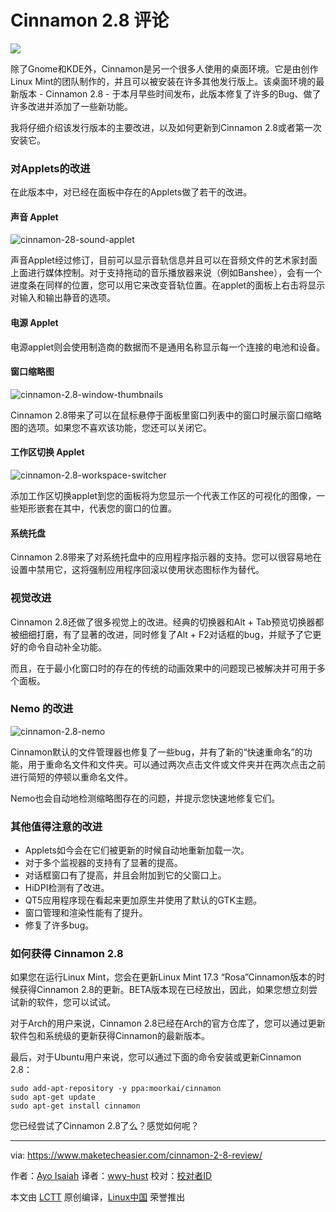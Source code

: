 Cinnamon 2.8 评论
================================================================================
![](https://www.maketecheasier.com/assets/uploads/2015/11/cinnamon-2-8-featured.jpg)

除了Gnome和KDE外，Cinnamon是另一个很多人使用的桌面环境。它是由创作Linux Mint的团队制作的，并且可以被安装在许多其他发行版上。该桌面环境的最新版本 - Cinnamon 2.8 - 于本月早些时间发布，此版本修复了许多的Bug、做了许多改进并添加了一些新功能。

我将仔细介绍该发行版本的主要改进，以及如何更新到Cinnamon 2.8或者第一次安装它。

### 对Applets的改进 ###

在此版本中，对已经在面板中存在的Applets做了若干的改进。

#### 声音 Applet ####

![cinnamon-28-sound-applet](https://www.maketecheasier.com/assets/uploads/2015/11/rsz_cinnamon-28-sound-applet.jpg)

声音Applet经过修订，目前可以显示音轨信息并且可以在音频文件的艺术家封面上面进行媒体控制。对于支持拖动的音乐播放器来说（例如Banshee），会有一个进度条在同样的位置，您可以用它来改变音轨位置。在applet的面板上右击将显示对输入和输出静音的选项。

#### 电源 Applet ####

电源applet则会使用制造商的数据而不是通用名称显示每一个连接的电池和设备。

#### 窗口缩略图 ####

![cinnamon-2.8-window-thumbnails](https://www.maketecheasier.com/assets/uploads/2015/11/cinnamon-2.8-window-thumbnails.png)

Cinnamon 2.8带来了可以在鼠标悬停于面板里窗口列表中的窗口时展示窗口缩略图的选项。如果您不喜欢该功能，您还可以关闭它。

#### 工作区切换 Applet ####

![cinnamon-2.8-workspace-switcher](https://www.maketecheasier.com/assets/uploads/2015/11/cinnamon-2.8-workspace-switcher.png)

添加工作区切换applet到您的面板将为您显示一个代表工作区的可视化的图像，一些矩形嵌套在其中，代表您的窗口的位置。

#### 系统托盘 ####

Cinnamon 2.8带来了对系统托盘中的应用程序指示器的支持。您可以很容易地在设置中禁用它，这将强制应用程序回滚以使用状态图标作为替代。

### 视觉改进 ###

Cinnamon 2.8还做了很多视觉上的改进。经典的切换器和Alt + Tab预览切换器都被细细打磨，有了显著的改进，同时修复了Alt + F2对话框的bug，并赋予了它更好的命令自动补全功能。

而且，在于最小化窗口时的存在的传统的动画效果中的问题现已被解决并可用于多个面板。

### Nemo 的改进 ###

![cinnamon-2.8-nemo](https://www.maketecheasier.com/assets/uploads/2015/11/rsz_cinnamon-28-nemo.jpg)

Cinnamon默认的文件管理器也修复了一些bug，并有了新的“快速重命名”的功能，用于重命名文件和文件夹。可以通过两次点击文件或文件夹并在两次点击之前进行简短的停顿以重命名文件。

Nemo也会自动地检测缩略图存在的问题，并提示您快速地修复它们。

### 其他值得注意的改进 ###

- Applets如今会在它们被更新的时候自动地重新加载一次。
- 对于多个监视器的支持有了显著的提高。
- 对话框窗口有了提高，并且会附加到它的父窗口上。
- HiDPI检测有了改进。
- QT5应用程序现在看起来更加原生并使用了默认的GTK主题。
- 窗口管理和渲染性能有了提升。
- 修复了许多bug。

### 如何获得 Cinnamon 2.8 ###

如果您在运行Linux Mint，您会在更新Linux Mint 17.3 “Rosa”Cinnamon版本的时候获得Cinnamon 2.8的更新。BETA版本现在已经放出，因此，如果您想立刻尝试新的软件，您可以试试。

对于Arch的用户来说，Cinnamon 2.8已经在Arch的官方仓库了，您可以通过更新软件包和系统级的更新获得Cinnamon的最新版本。

最后，对于Ubuntu用户来说，您可以通过下面的命令安装或更新Cinnamon 2.8：

    sudo add-apt-repository -y ppa:moorkai/cinnamon
    sudo apt-get update
    sudo apt-get install cinnamon

您已经尝试了Cinnamon 2.8了么？感觉如何呢？

--------------------------------------------------------------------------------

via: https://www.maketecheasier.com/cinnamon-2-8-review/

作者：[Ayo Isaiah][a]
译者：[wwy-hust](https://github.com/wwy-hust)
校对：[校对者ID](https://github.com/校对者ID)

本文由 [LCTT](https://github.com/LCTT/TranslateProject) 原创编译，[Linux中国](https://linux.cn/) 荣誉推出

[a]:https://www.maketecheasier.com/author/ayoisaiah/
